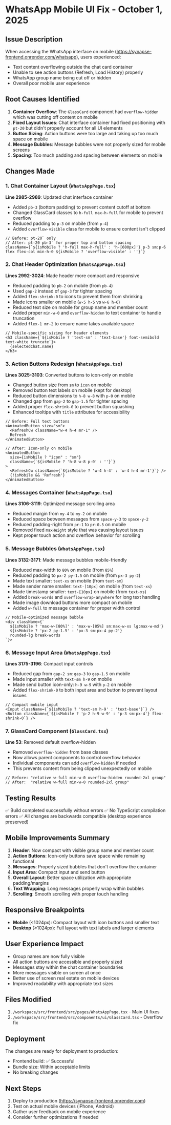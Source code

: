 # WhatsApp Mobile UI Fix - October 1, 2025

## Issue Description
When accessing the WhatsApp interface on mobile (https://synapse-frontend.onrender.com/whatsapp), users experienced:
- Text content overflowing outside the chat card container
- Unable to see action buttons (Refresh, Load History) properly
- WhatsApp group name being cut off or hidden
- Overall poor mobile user experience

## Root Causes Identified
1. **Container Overflow**: The `GlassCard` component had `overflow-hidden` which was cutting off content on mobile
2. **Fixed Layout Issues**: Chat interface container had fixed positioning with `pt-20` but didn't properly account for all UI elements
3. **Button Sizing**: Action buttons were too large and taking up too much space on mobile
4. **Message Bubbles**: Message bubbles were not properly sized for mobile screens
5. **Spacing**: Too much padding and spacing between elements on mobile

## Changes Made

### 1. Chat Container Layout (`WhatsAppPage.tsx`)
**Line 2985-2989**: Updated chat interface container
- Added `pb-3` (bottom padding) to prevent content cutoff at bottom
- Changed GlassCard classes to `h-full max-h-full` for mobile to prevent overflow
- Reduced padding to `p-3` on mobile (from `p-4`)
- Added `overflow-visible` class for mobile to ensure content isn't clipped

```tsx
// Before: pt-20` only
// After: pt-20 pb-3` for proper top and bottom spacing
className={`${isMobile ? 'h-full max-h-full' : 'h-[600px]'} p-3 sm:p-6 flex flex-col min-h-0 ${isMobile ? 'overflow-visible' : ''}`}
```

### 2. Chat Header Optimization (`WhatsAppPage.tsx`)
**Lines 2992-3024**: Made header more compact and responsive
- Reduced padding to `pb-2` on mobile (from `pb-4`)
- Used `gap-2` instead of `gap-3` for tighter spacing
- Added `flex-shrink-0` to icons to prevent them from shrinking
- Made icons smaller on mobile (`w-5 h-5` vs `w-6 h-6`)
- Reduced text size on mobile for group name and member count
- Added proper `min-w-0` and `overflow-hidden` to text container to handle truncation
- Added `flex-1 mr-2` to ensure name takes available space

```tsx
// Mobile-specific sizing for header elements
<h3 className={`${isMobile ? 'text-sm' : 'text-base'} font-semibold text-white truncate`}>
  {selectedChat.name}
</h3>
```

### 3. Action Buttons Redesign (`WhatsAppPage.tsx`)
**Lines 3025-3103**: Converted buttons to icon-only on mobile
- Changed button size from `sm` to `icon` on mobile
- Removed button text labels on mobile (kept for desktop)
- Reduced button dimensions to `h-8 w-8` with `p-0` on mobile
- Changed gap from `gap-2` to `gap-1.5` for tighter spacing
- Added proper `flex-shrink-0` to prevent button squashing
- Enhanced tooltips with `title` attributes for accessibility

```tsx
// Before: Full text buttons
<AnimatedButton size="sm">
  <RefreshCw className="w-4 h-4 mr-1" />
  Refresh
</AnimatedButton>

// After: Icon-only on mobile
<AnimatedButton 
  size={isMobile ? "icon" : "sm"}
  className={`${isMobile ? 'h-8 w-8 p-0' : ''}`}
>
  <RefreshCw className={`${isMobile ? 'w-4 h-4' : 'w-4 h-4 mr-1'}`} />
  {!isMobile && 'Refresh'}
</AnimatedButton>
```

### 4. Messages Container (`WhatsAppPage.tsx`)
**Lines 3106-3119**: Optimized message scrolling area
- Reduced margin from `my-4` to `my-2` on mobile
- Reduced space between messages from `space-y-3` to `space-y-2`
- Reduced padding-right from `pr-1` to `pr-0.5` on mobile
- Removed fixed `maxHeight` style that was causing layout issues
- Kept proper touch action and overflow behavior for scrolling

### 5. Message Bubbles (`WhatsAppPage.tsx`)
**Lines 3132-3171**: Made message bubbles mobile-friendly
- Reduced max-width to `80%` on mobile (from `85%`)
- Reduced padding to `px-2 py-1.5` on mobile (from `px-3 py-2`)
- Made text smaller: `text-xs` on mobile (from `text-sm`)
- Made sender name smaller: `text-[10px]` on mobile (from `text-xs`)
- Made timestamp smaller: `text-[10px]` on mobile (from `text-xs`)
- Added `break-words` and `overflow-wrap-anywhere` for long text handling
- Made image download buttons more compact on mobile
- Added `w-full` to message container for proper width control

```tsx
// Mobile-optimized message bubble
<div className={`
  ${isMobile ? 'max-w-[80%]' : 'max-w-[85%] sm:max-w-xs lg:max-w-md'} 
  ${isMobile ? 'px-2 py-1.5' : 'px-3 sm:px-4 py-2'} 
  rounded-lg break-words
`}>
```

### 6. Message Input Area (`WhatsAppPage.tsx`)
**Lines 3175-3196**: Compact input controls
- Reduced gap from `gap-2 sm:gap-3` to `gap-1.5` on mobile
- Made input smaller with `text-sm h-9` on mobile
- Made send button icon-only: `h-9 w-9` with `p-2` on mobile
- Added `flex-shrink-0` to both input area and button to prevent layout issues

```tsx
// Compact mobile input
<Input className={`${isMobile ? 'text-sm h-9' : 'text-base'}`} />
<Button className={`${isMobile ? 'p-2 h-9 w-9' : 'p-3 sm:px-4'} flex-shrink-0`} />
```

### 7. GlassCard Component (`GlassCard.tsx`)
**Line 53**: Removed default overflow-hidden
- Removed `overflow-hidden` from base classes
- Now allows parent components to control overflow behavior
- Individual components can add `overflow-hidden` if needed
- This prevents content from being clipped unexpectedly on mobile

```tsx
// Before: "relative w-full min-w-0 overflow-hidden rounded-2xl group"
// After:  "relative w-full min-w-0 rounded-2xl group"
```

## Testing Results
✅ Build completed successfully without errors
✅ No TypeScript compilation errors
✅ All changes are backwards compatible (desktop experience preserved)

## Mobile Improvements Summary
1. **Header**: Now compact with visible group name and member count
2. **Action Buttons**: Icon-only buttons save space while remaining functional
3. **Messages**: Properly sized bubbles that don't overflow the container
4. **Input Area**: Compact input and send button
5. **Overall Layout**: Better space utilization with appropriate padding/margins
6. **Text Wrapping**: Long messages properly wrap within bubbles
7. **Scrolling**: Smooth scrolling with proper touch handling

## Responsive Breakpoints
- **Mobile** (<1024px): Compact layout with icon buttons and smaller text
- **Desktop** (≥1024px): Full layout with text labels and larger elements

## User Experience Impact
- Group names are now fully visible
- All action buttons are accessible and properly sized
- Messages stay within the chat container boundaries
- More messages visible on screen at once
- Better use of screen real estate on mobile devices
- Improved readability with appropriate text sizes

## Files Modified
1. `/workspace/src/frontend/src/pages/WhatsAppPage.tsx` - Main UI fixes
2. `/workspace/src/frontend/src/components/ui/GlassCard.tsx` - Overflow fix

## Deployment
The changes are ready for deployment to production:
- Frontend build: ✅ Successful
- Bundle size: Within acceptable limits
- No breaking changes

## Next Steps
1. Deploy to production (https://synapse-frontend.onrender.com)
2. Test on actual mobile devices (iPhone, Android)
3. Gather user feedback on mobile experience
4. Consider further optimizations if needed
